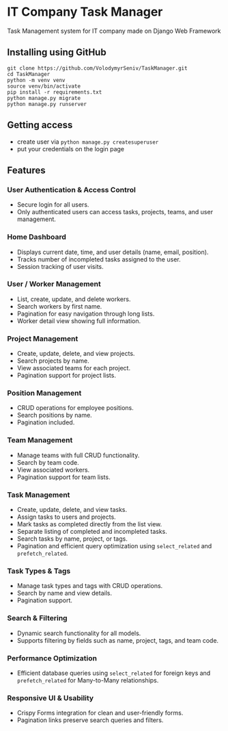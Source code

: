 # **IT Company Task Manager**
Task Management system for IT company made on Django Web Framework

## **Installing using GitHub**
```
git clone https://github.com/VolodymyrSeniv/TaskManager.git
cd TaskManager
python -m venv venv
source venv/bin/activate
pip install -r requirements.txt
python manage.py migrate
python manage.py runserver
```
## **Getting access**
- create user via `python manage.py createsuperuser`
- put your credentials on the login page

## **Features**

### User Authentication & Access Control
- Secure login for all users.
- Only authenticated users can access tasks, projects, teams, and user management.

### Home Dashboard
- Displays current date, time, and user details (name, email, position).
- Tracks number of incompleted tasks assigned to the user.
- Session tracking of user visits.

### User / Worker Management
- List, create, update, and delete workers.
- Search workers by first name.
- Pagination for easy navigation through long lists.
- Worker detail view showing full information.

### Project Management
- Create, update, delete, and view projects.
- Search projects by name.
- View associated teams for each project.
- Pagination support for project lists.

### Position Management
- CRUD operations for employee positions.
- Search positions by name.
- Pagination included.

### Team Management
- Manage teams with full CRUD functionality.
- Search by team code.
- View associated workers.
- Pagination support for team lists.

### Task Management
- Create, update, delete, and view tasks.
- Assign tasks to users and projects.
- Mark tasks as completed directly from the list view.
- Separate listing of completed and incompleted tasks.
- Search tasks by name, project, or tags.
- Pagination and efficient query optimization using `select_related` and `prefetch_related`.

### Task Types & Tags
- Manage task types and tags with CRUD operations.
- Search by name and view details.
- Pagination support.

### Search & Filtering
- Dynamic search functionality for all models.
- Supports filtering by fields such as name, project, tags, and team code.

### Performance Optimization
- Efficient database queries using `select_related` for foreign keys and `prefetch_related` for Many-to-Many relationships.

### Responsive UI & Usability
- Crispy Forms integration for clean and user-friendly forms.
- Pagination links preserve search queries and filters.
